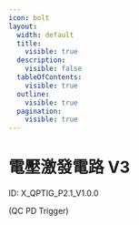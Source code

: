 ```yaml
---
icon: bolt
layout:
  width: default
  title:
    visible: true
  description:
    visible: false
  tableOfContents:
    visible: true
  outline:
    visible: true
  pagination:
    visible: true
---
```


# 電壓激發電路 V3

ID: X\_QPTIG\_P2.1\_V1.0.0&#x20;

(QC PD Trigger)

